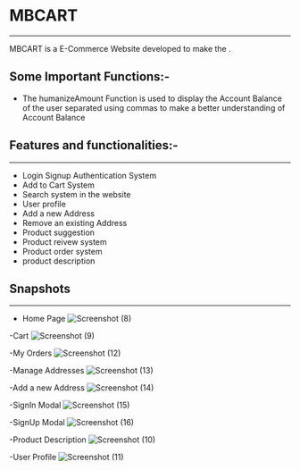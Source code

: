 # MBCART
****
  MBCART is a E-Commerce Website developed to make the . 

  ## Some Important Functions:-
  - The humanizeAmount Function is used to display the Account Balance of the user separated using commas to make a better understanding of Account Balance
  
  
  ## Features and functionalities:-
****
  - Login Signup Authentication System
  - Add to Cart System
  - Search system in the website
  - User profile
  - Add a new Address
  - Remove an existing Address
  - Product suggestion
  - Product reivew system
  - Product order system
  - product description
## Snapshots
****

  - Home Page
![Screenshot (8)](https://user-images.githubusercontent.com/87218578/213392405-0837e1ee-6b2c-483d-9571-ec8a71d8f8c5.png)

  -Cart
![Screenshot (9)](https://user-images.githubusercontent.com/87218578/213392409-b5fe6678-c097-4dfb-ad28-7e1cce2d9ad9.png)

  -My Orders
![Screenshot (12)](https://user-images.githubusercontent.com/87218578/213392385-891ab821-31f2-49f1-918a-538ce5a73728.png)

  -Manage Addresses
![Screenshot (13)](https://user-images.githubusercontent.com/87218578/213392392-9304b80f-42fc-41e5-bf96-ee992fb29d68.png)

  -Add a new Address
![Screenshot (14)](https://user-images.githubusercontent.com/87218578/213392393-68b96f39-ed92-41e1-95da-b9be3b8568c8.png)

  -SignIn Modal
![Screenshot (15)](https://user-images.githubusercontent.com/87218578/213392395-5fb01362-9f32-49be-bfe4-646becf49bf8.png)

  -SignUp Modal
![Screenshot (16)](https://user-images.githubusercontent.com/87218578/213392398-fc41ad47-0942-47e5-a33a-f725bf802457.png)

  -Product Description
![Screenshot (10)](https://user-images.githubusercontent.com/87218578/213392412-372da5e6-d09f-49d3-8b5e-2c7604843aab.png)
  
  -User Profile
![Screenshot (11)](https://user-images.githubusercontent.com/87218578/213392415-f3251cb8-5b33-4f30-9557-2dcd50d48800.png)



